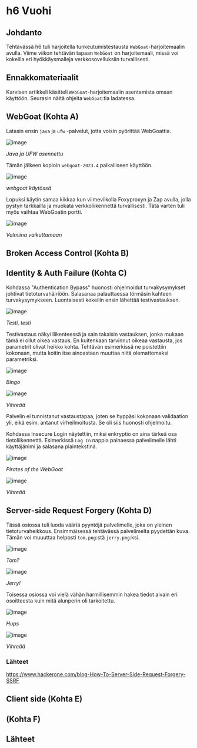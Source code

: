 
# h6 Vuohi

## Johdanto

Tehtävässä h6 tuli harjoitella tunkeutumistestausta `WebGoat`-harjoitemaalin avulla. Viime viikon tehtävän tapaan `WebGoat` on harjoitemaali, missä voi kokeilla eri hyökkäysmalleja verkkosovelluksiin turvallisesti. 

## Ennakkomateriaalit

Karvisen artikkeli käsitteli `WebGoat`-harjoitemaalin asentamista omaan käyttöön. Seurasin näitä ohjeita `WebGoat`:tia ladatessa.

## WebGoat (Kohta A)

Latasin ensin `java` ja `ufw` -palvelut, jotta voisin pyörittää WebGoattia.

![image](https://github.com/user-attachments/assets/1fda015b-a91f-40bf-a823-9ac16414bcad)

_Java ja UFW asennettu_

Tämän jälkeen kopioin `webgoat-2023.4` paikalliseen käyttöön.

![image](https://github.com/user-attachments/assets/7944c048-c8ce-4758-8eab-caea4ca1bf34)

_webgoat käytössä_

Lopuksi käytin samaa kikkaa kun viimeviikolla Foxyproxyn ja Zap avulla, jolla pystyn tarkkailla ja muokata verkkoliikennettä turvallisesti. Tätä varten tuli myös vaihtaa WebGoatin portti.

![image](https://github.com/user-attachments/assets/10ed7a59-1657-43e2-a52f-21a7f555d0c5)

_Valmiina vaikuttamaan_

## Broken Access Control (Kohta B)

## Identity & Auth Failure (Kohta C)

Kohdassa "Authentication Bypass" huonosti ohjelmoidut turvakysymykset johtivat tietoturvahäiriöön. Salasanaa palauttaessa törmäsin kahteen turvakysymykseen. Luontaisesti kokeilin ensin lähettää testivastauksen.

![image](https://github.com/user-attachments/assets/6f757fbe-576b-4b56-b80f-a8f8a0b673ea)

_Testi, testi_

Testivastaus näkyi liikenteessä ja sain takaisin vastauksen, jonka mukaan tämä ei ollut oikea vastaus. En kuitenkaan tarvinnut oikeaa vastausta, jos parametrit olivat heikko kohta. Tehtävän esimerkissä ne poistettiin kokonaan, mutta koitin itse ainoastaan muuttaa niitä olemattomaksi parametriksi.

![image](https://github.com/user-attachments/assets/875cf0f8-ae7a-4a44-91a4-9ab4ca92d425)

_Bingo_

![image](https://github.com/user-attachments/assets/c1e004ff-957d-46d7-afc5-40240766433a)

_Vihreää_

Palvelin ei tunnistanut vastaustapaa, joten se hyppäsi kokonaan validaation yli, eikä esim. antanut virheilmoitusta. Se oli siis huonosti ohjelmoitu.

Kohdassa Insecure Login näytettiin, miksi enkryptio on aina tärkeä osa tietoliikennettä. Esimerkissä `Log In` nappia painaessa palvelimelle lähti käyttäjänimi ja salasana plaintekstinä.

![image](https://github.com/user-attachments/assets/97bd3341-b594-4317-8a4b-d585f1071520)

_Pirates of the WebGoat_

![image](https://github.com/user-attachments/assets/aa56232c-ac5c-48af-8cc0-5405b319db6a)

_Vihreää_

## Server-side Request Forgery (Kohta D)

Tässä osiossa tuli luoda vääriä pyyntöjä palvelimelle, joka on yleinen tietoturvaheikkous. Ensimmäisessä tehtävässä palvelimelta pyydettän kuva. Tämän voi muuuttaa helposti `tom.png`:stä `jerry.png`:ksi.

![image](https://github.com/user-attachments/assets/d231d763-e78b-4214-8707-1a16007fa5f3)

_Tom?_

![image](https://github.com/user-attachments/assets/b2c27d27-41cf-4a84-bcfb-443b73d9e81b)

_Jerry!_

Toisessa osiossa voi vielä vähän harmillisemmin hakea tiedot aivain eri osoitteesta kuin mitä alunperin oli tarkoitettu.

![image](https://github.com/user-attachments/assets/f5689fec-fa70-4f09-af1b-89b4ebfc8c06)

_Hups_

![image](https://github.com/user-attachments/assets/ed68ebec-93fe-4e5c-a72e-88672a3feb85)

_Vihreää_

### Lähteet

https://www.hackerone.com/blog-How-To-Server-Side-Request-Forgery-SSRF

## Client side (Kohta E)

## (Kohta F)

## Lähteet

